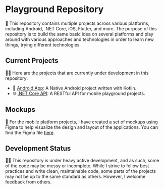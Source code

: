 # Playground Repository

🚀 This repository contains multiple projects across various platforms, including Android, .NET Core, iOS, Flutter, and more. The purpose of this repository is to build the same basic idea on several platforms and play around with various approaches and technologies in order to learn new things, trying different technologies.

## Current Projects

👨‍💻 Here are the projects that are currently under development in this repository:

- 📱 [Android App](https://github.com/agahfurkan/android-kotlin-playground): A Native Android project written with Kotlin.
- 🌐 [.NET Core API](https://github.com/agahfurkan/backend-playground): A RESTful API for mobile playground projects.

## Mockups

🎨 For the mobile platform projects, I have created a set of mockups using Figma to help visualize the design and layout of the applications. You can find the Figma file [here](https://www.figma.com/file/3W2cU5S3TRtYfgSkAZsEf2/Playground-Application?node-id=0%3A1&t=LNfb5zfgqdGQcth3-1).

## Development Status

👨‍💻 This repository is under heavy active development, and as such, some of the code may be messy or incomplete. While I strive to follow best practices and write clean, maintainable code, some parts of the projects may not be up to the same standard as others. However, I welcome feedback from others.
